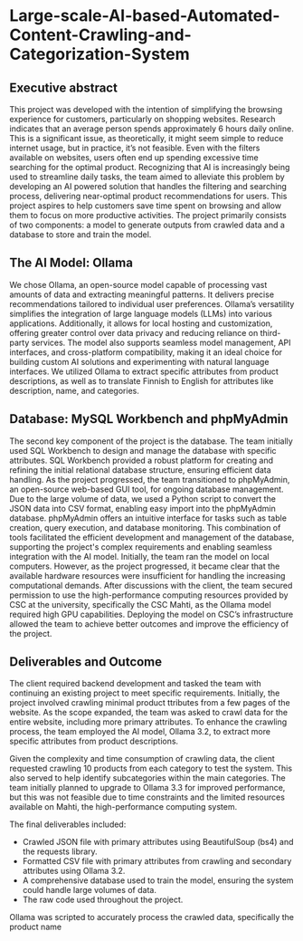 # Large-scale-AI-based-Automated-Content-Crawling-and-Categorization-System

## Executive abstract
This project was developed with the intention of simplifying the browsing experience for customers, particularly on shopping websites. Research indicates that an average person spends approximately 6 hours daily online. This is a significant issue, as theoretically, it might seem simple to reduce internet usage, but in practice, it’s not feasible. Even with the filters available on websites, users often end up spending excessive time searching for the optimal product. Recognizing that AI is increasingly being used to streamline daily tasks, the team aimed to alleviate this problem by developing an AI powered solution that handles the filtering and searching process, delivering near-optimal product recommendations for users. This project aspires to help customers save time spent on browsing and allow them to focus on more productive activities. The project primarily consists of two components: a model to generate outputs from crawled data and a database to store and train the model. 

## The AI Model: Ollama 
We chose Ollama, an open-source model capable of processing vast amounts of data and extracting meaningful patterns. It delivers precise recommendations tailored to individual user preferences. Ollama’s versatility simplifies the integration of large language models (LLMs) into various applications. Additionally, it allows for local hosting and customization, offering greater control over data privacy and reducing reliance on third-party services. The model also supports seamless model management, API interfaces, and cross-platform compatibility, making it an ideal choice for building custom AI solutions and experimenting with natural language interfaces. We utilized Ollama to extract specific attributes from product descriptions, as well as to translate Finnish to English for attributes like description, name, and categories.

## Database: MySQL Workbench and phpMyAdmin

The second key component of the project is the database. The team initially used SQL Workbench to design and manage the database with specific attributes. SQL Workbench provided a robust platform for creating and refining the initial relational database structure, ensuring efficient data handling. As the project progressed, the team transitioned to phpMyAdmin, an open-source web-based GUI tool, for ongoing database management. Due to the large volume of data, we used a Python script to convert the JSON data into CSV format, enabling easy import into the phpMyAdmin database. phpMyAdmin offers an intuitive interface for tasks such as table creation, query execution, and database monitoring. This combination of tools facilitated the efficient development and management of the database, supporting the project's complex requirements and enabling seamless integration with the AI model. Initially, the team ran the model on local computers. However, as the project progressed, it became clear that the available hardware resources were insufficient for handling the increasing computational demands. After discussions with the client, the team secured permission to use the high-performance computing resources provided by CSC at the university, specifically the CSC Mahti, as the Ollama model required high GPU capabilities. Deploying the model on CSC’s infrastructure allowed the team to achieve better outcomes and improve the efficiency of the project. 

## Deliverables and Outcome

The client required backend development and tasked the team with continuing an existing project to meet specific requirements. Initially, the project involved crawling minimal product ttributes from a few pages of the website. As the scope expanded, the team was asked to crawl data for the entire website, including more primary attributes. To enhance the crawling process, the team employed the AI model, Ollama 3.2, to extract more specific attributes from product descriptions. 

Given the complexity and time consumption of crawling data, the client requested crawling 10 products from each category to test the system. This also served to help identify subcategories within the main categories. The team initially planned to upgrade to Ollama 3.3 for improved performance, but this was not feasible due to time constraints and the limited resources available on Mahti, the high-performance computing system. 

The final deliverables included: 
+ Crawled JSON file with primary attributes using BeautifulSoup (bs4) and the requests library. 
+ Formatted CSV file with primary attributes from crawling and secondary attributes using Ollama 3.2. 
+ A comprehensive database used to train the model, ensuring the system could handle large volumes of data. 
+ The raw code used throughout the project. 

Ollama was scripted to accurately process the crawled data, specifically the product name 


